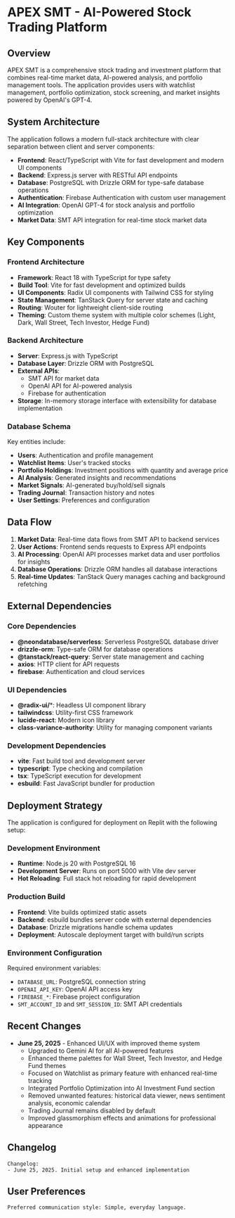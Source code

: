 # APEX SMT - AI-Powered Stock Trading Platform

## Overview

APEX SMT is a comprehensive stock trading and investment platform that combines real-time market data, AI-powered analysis, and portfolio management tools. The application provides users with watchlist management, portfolio optimization, stock screening, and market insights powered by OpenAI's GPT-4.

## System Architecture

The application follows a modern full-stack architecture with clear separation between client and server components:

- **Frontend**: React/TypeScript with Vite for fast development and modern UI components
- **Backend**: Express.js server with RESTful API endpoints
- **Database**: PostgreSQL with Drizzle ORM for type-safe database operations
- **Authentication**: Firebase Authentication with custom user management
- **AI Integration**: OpenAI GPT-4 for stock analysis and portfolio optimization
- **Market Data**: SMT API integration for real-time stock market data

## Key Components

### Frontend Architecture
- **Framework**: React 18 with TypeScript for type safety
- **Build Tool**: Vite for fast development and optimized builds
- **UI Components**: Radix UI components with Tailwind CSS for styling
- **State Management**: TanStack Query for server state and caching
- **Routing**: Wouter for lightweight client-side routing
- **Theming**: Custom theme system with multiple color schemes (Light, Dark, Wall Street, Tech Investor, Hedge Fund)

### Backend Architecture
- **Server**: Express.js with TypeScript
- **Database Layer**: Drizzle ORM with PostgreSQL
- **External APIs**: 
  - SMT API for market data
  - OpenAI API for AI-powered analysis
  - Firebase for authentication
- **Storage**: In-memory storage interface with extensibility for database implementation

### Database Schema
Key entities include:
- **Users**: Authentication and profile management
- **Watchlist Items**: User's tracked stocks
- **Portfolio Holdings**: Investment positions with quantity and average price
- **AI Analysis**: Generated insights and recommendations
- **Market Signals**: AI-generated buy/hold/sell signals
- **Trading Journal**: Transaction history and notes
- **User Settings**: Preferences and configuration

## Data Flow

1. **Market Data**: Real-time data flows from SMT API to backend services
2. **User Actions**: Frontend sends requests to Express API endpoints
3. **AI Processing**: OpenAI API processes market data and user portfolios for insights
4. **Database Operations**: Drizzle ORM handles all database interactions
5. **Real-time Updates**: TanStack Query manages caching and background refetching

## External Dependencies

### Core Dependencies
- **@neondatabase/serverless**: Serverless PostgreSQL database driver
- **drizzle-orm**: Type-safe ORM for database operations
- **@tanstack/react-query**: Server state management and caching
- **axios**: HTTP client for API requests
- **firebase**: Authentication and cloud services

### UI Dependencies
- **@radix-ui/***: Headless UI component library
- **tailwindcss**: Utility-first CSS framework
- **lucide-react**: Modern icon library
- **class-variance-authority**: Utility for managing component variants

### Development Dependencies
- **vite**: Fast build tool and development server
- **typescript**: Type checking and compilation
- **tsx**: TypeScript execution for development
- **esbuild**: Fast JavaScript bundler for production

## Deployment Strategy

The application is configured for deployment on Replit with the following setup:

### Development Environment
- **Runtime**: Node.js 20 with PostgreSQL 16
- **Development Server**: Runs on port 5000 with Vite dev server
- **Hot Reloading**: Full stack hot reloading for rapid development

### Production Build
- **Frontend**: Vite builds optimized static assets
- **Backend**: esbuild bundles server code with external dependencies
- **Database**: Drizzle migrations handle schema updates
- **Deployment**: Autoscale deployment target with build/run scripts

### Environment Configuration
Required environment variables:
- `DATABASE_URL`: PostgreSQL connection string
- `OPENAI_API_KEY`: OpenAI API access key
- `FIREBASE_*`: Firebase project configuration
- `SMT_ACCOUNT_ID` and `SMT_SESSION_ID`: SMT API credentials

## Recent Changes

- **June 25, 2025** - Enhanced UI/UX with improved theme system
  - Upgraded to Gemini AI for all AI-powered features
  - Enhanced theme palettes for Wall Street, Tech Investor, and Hedge Fund themes
  - Focused on Watchlist as primary feature with enhanced real-time tracking
  - Integrated Portfolio Optimization into AI Investment Fund section
  - Removed unwanted features: historical data viewer, news sentiment analysis, economic calendar
  - Trading Journal remains disabled by default
  - Improved glassmorphism effects and animations for professional appearance

## Changelog

```
Changelog:
- June 25, 2025. Initial setup and enhanced implementation
```

## User Preferences

```
Preferred communication style: Simple, everyday language.
```